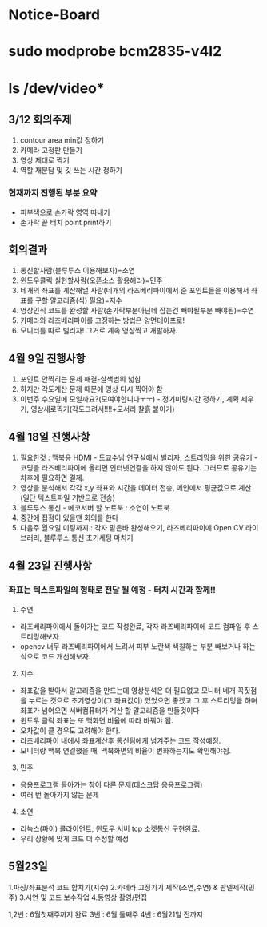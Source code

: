 # Notice-Board
# sudo modprobe bcm2835-v4l2
# ls /dev/video*
## 3/12 회의주제
1. contour area min값 정하기
2. 카메라 고정판 만들기
3. 영상 제대로 찍기
4. 역할 재분담 및 깃 쓰는 시간 정하기

### 현재까지 진행된 부분 요약
- 피부색으로 손가락 영역 따내기
- 손가락 끝 터치 point print하기

## 회의결과
1. 통신할사람(블루투스 이용해보자)=소연
2. 윈도우클릭 실현할사람(오픈소스 활용해라)=민주 
3. 네개의 좌표를 계산해낼 사람(네개의 라즈베리파이에서 준 포인트들을 이용해서 좌표를 구할 알고리즘(식) 필요)=지수
4. 영상인식 코드를 완성할 사람(손가락부분아닌데 잡는건 빼야될부분 빼야됨)=수연
5. 카메라와 라즈베리파이를 고정하는 방법은 양면테이프로!
6. 모니터를 따로 빌리자! 그거로 계속 영상찍고 개발하자.

## 4월 9일 진행사항
1. 포인트 안찍히는 문제 해결-살색범위 넓힘
2. 하지만 각도계산 문제 때문에 영상 다시 찍어야 함
3. 이번주 수요일에 모일까요?(모여야합니다ㅜㅜ) - 정기미팅시간 정하기, 계획 세우기, 영상새로찍기(각도그려서!!!!+모서리 찰흙 붙이기)

## 4월 18일 진행사항
1. 필요한것 : 맥북용 HDMI - 도교수님 연구실에서 빌리자, 스트리밍을 위한 공유기 - 코딩을 라즈베리파이에 올리면 인터넷연결을 하지 않아도 된다. 그러므로 공유기는 차후에 필요하면 결제.
2. 영상을 분석해서 각각 x,y 좌표와 시간을 데이터 전송, 메인에서 평균값으로 계산 (일단 텍스트파일 기반으로 전송)
3. 블루투스 통신 - 에코서버 할 노트북 : 소연이 노트북
4. 중간에 접점이 있을땐 회의를 한다
5. 다음주 월요일 미팅까지 : 각자 맡은바 완성해오기, 라즈베리파이에 Open CV 라이브러리, 블루투스 통신 초기세팅 마치기

## 4월 23일 진행사항
### 좌표는 텍스트파일의 형태로 전달 될 예정 - 터치 시간과 함께!!
1. 수연 
- 라즈베리파이에서 돌아가는 코드 작성완료, 각자 라즈베리파이에 코드 컴파일 후 스트리밍해보자
- opencv 너무 라즈베리파이에서 느려서 피부 노란색 색칠하는 부분 빼보거나 하는식으로 코드 개선해보자.
2. 지수 
- 좌표값을 받아서 알고리즘을 만드는데 영상분석은 더 필요없고 모니터 네개 꼭짓점을 누르는 것으로 초기영상이(그 좌표값이) 있었으면 좋겠고 그 후 스트리밍을 하며 좌표가 넘어오면 서버컴퓨터가 계산 할 알고리즘을 만들것이다 
- 윈도우 클릭 좌표는 또 맥화면 비율에 따라 바꿔야 됨.
- 오차값이 클 경우도 고려해야 한다. 
- 라즈베리파이 내에서 좌표계산후 통신팀에게 넘겨주는 코드 작성예정. 
- 모니터랑 맥북 연결했을 때, 맥북화면의 비율이 변화하는지도 확인해야됨.
3. 민주 
- 응용프로그램 돌아가는 창이 다른 문제(데스크탑 응용프로그램)
- 여러 번 돌아가지 않는 문제
4. 소연
- 리눅스(파이) 클라이언트, 윈도우 서버 tcp 소켓통신 구현완료.
- 우리 상황에 맞게 코드 더 수정할 예정

## 5월23일 
1.파싱/좌표분석 코드 합치기(지수)
2.카메라 고정기기 제작(소연,수연) & 판넬제작(민주)
3.시연 및 코드 보수작업
4.동영상 촬영/편집

1,2번 : 6월첫째주까지 완료
3번 : 6월 둘째주
4번 : 6월21일 전까지
